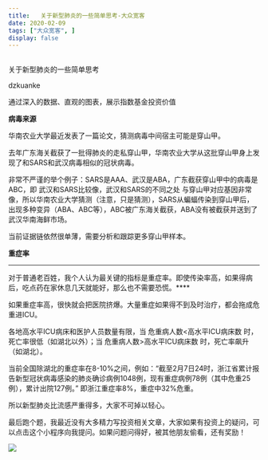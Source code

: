 ```yaml
---
title:   关于新型肺炎的一些简单思考-大众宽客
date: 2020-02-09
tags: ["大众宽客", ]
display: false
---
```



## 



关于新型肺炎的一些简单思考




dzkuanke




通过深入的数据、直观的图表，展示指数基金投资价值


**病毒来源**



华南农业大学最近发表了一篇论文，猜测病毒中间宿主可能是穿山甲。



去年广东海关截获了一批得肺炎的走私穿山甲，华南农业大学从这批穿山甲身上发现了和SARS和武汉病毒相似的冠状病毒。



非常不严谨的举个例子：SARS是AAA、武汉是ABA，广东截获穿山甲中的病毒是ABC，即 武汉和SARS比较像，武汉和SARS的不同之处 与穿山甲对应基因非常像，所以华南农业大学猜测（注意，只是猜测），SARS从蝙蝠传染到穿山甲后，出现多种变异（ABA、ABC等），ABC被广东海关截获，ABA没有被截获并送到了武汉华南海鲜市场。



当前证据链依然很单薄，需要分析和跟踪更多穿山甲样本。





**重症率**

****

对于普通老百姓，我个人认为最关键的指标是重症率。即使传染率高，如果得病后，吃点药在家休息几天就能好，那么也不需要恐慌。****



如果重症率高，很快就会把医院挤爆。大量重症如果得不到及时治疗，都会拖成危重进ICU。



各地高水平ICU病床和医护人员数量有限，当 危重病人数&lt;高水平ICU病床数 时，死亡率很低（如湖北以外）；当 危重病人数&gt;高水平ICU病床数 时，死亡率飙升（如湖北）。



当前全国除湖北的重症率在8-10%之间，例如：“截至2月7日24时，浙江省累计报告新型冠状病毒感染的肺炎确诊病例1048例，现有重症病例78例（其中危重25例），累计出院127例。” 即浙江重症率8%，重症中32%危重。



所以新型肺炎比流感严重得多，大家不可掉以轻心。







最后跑个题，我最近没有大多精力写投资相关文章，大家如果有投资上的疑问，可以点击这个小程序向我提问。如果问题问得好，被其他朋友偷看，还有奖励！

[<img class="rich_pages" data-ratio="0.8018575851393189" data-s="300,640" src="https://mmbiz.qpic.cn/mmbiz_jpg/PKw3FQPmhIhA8Lr9uQGx027tZPDngjzic1icn96KNiaMUwYUwsJjHUic4Ur0PV1k95iaeichXOfI1Q8BfOmISwjaOpZg/640?wx_fmt=jpeg" data-type="jpeg" data-w="969" style=""/>]()
